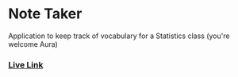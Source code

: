 # Note Taker

Application to keep track of vocabulary for a Statistics class (you're welcome Aura)
### [Live Link](https://protected-sands-89939.herokuapp.com/)
